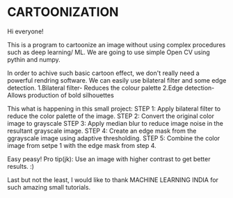 # CARTOONIZATION
Hi everyone!

This is a program to cartoonize an image without using complex procedures such as deep learning/ ML. We are going to use simple Open CV using pythin and numpy.

In order to achive such basic cartoon effect, we don't really need a powerful rendring software.
We can easily use bilateral filter and some edge detection.
1.Bilateral filter- Reduces the colour palette
2.Edge detection- Allows production of bold silhouettes

This what is happening in this small project:
STEP 1: Apply bilateral filter to reduce the color palette of the image.
STEP 2: Convert the original color image to grayscale
STEP 3: Apply median blur to reduce image noise in the resultant grayscale           image.
STEP 4: Create an edge mask from the ggrayscale image using adaptive                 thresholding.
STEP 5: Combine the color image from setpe 1 with the edge mask from step 4.

Easy peasy!
Pro tip(jk): Use an image with higher contrast to get better results. :)


Last but not the least,
I would like to thank MACHINE LEARNING INDIA for such amazing small tutorials.

